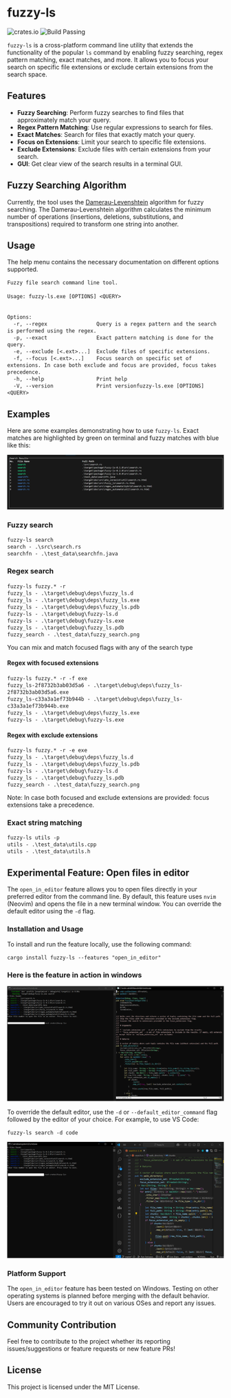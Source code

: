 # fuzzy-ls
![crates.io](https://img.shields.io/crates/v/fuzzy-ls.svg) ![Build Passing](https://github.com/Ashwin-1709/fuzzy-ls/actions/workflows/rust.yml/badge.svg)

`fuzzy-ls` is a cross-platform command line utility that extends the functionality of the popular `ls` command by enabling fuzzy searching, regex pattern matching, exact matches, and more. It allows you to focus your search on specific file extensions or exclude certain extensions from the search space.

## Features

- **Fuzzy Searching**: Perform fuzzy searches to find files that approximately match your query.
- **Regex Pattern Matching**: Use regular expressions to search for files.
- **Exact Matches**: Search for files that exactly match your query.
- **Focus on Extensions**: Limit your search to specific file extensions.
- **Exclude Extensions**: Exclude files with certain extensions from your search.
- **GUI**: Get clear view of the search results in a terminal GUI.

## Fuzzy Searching Algorithm

Currently, the tool uses the [Damerau-Levenshtein](https://en.wikipedia.org/wiki/Damerau%E2%80%93Levenshtein_distance) algorithm for fuzzy searching. The Damerau-Levenshtein algorithm calculates the minimum number of operations (insertions, deletions, substitutions, and transpositions) required to transform one string into another.

## Usage

The help menu contains the necessary documentation on different options supported.

```
Fuzzy file search command line tool.

Usage: fuzzy-ls.exe [OPTIONS] <QUERY>


Options:
  -r, --regex                Query is a regex pattern and the search is performed using the regex.
  -p, --exact                Exact pattern matching is done for the query.
  -e, --exclude [<.ext>...]  Exclude files of specific extensions.
  -f, --focus [<.ext>...]    Focus search on specific set of extensions. In case both exclude and focus are provided, focus takes precedence.
  -h, --help                 Print help
  -V, --version              Print versionfuzzy-ls.exe [OPTIONS] <QUERY>
```
## Examples
Here are some examples demonstrating how to use `fuzzy-ls`. Exact matches are highlighted by green on terminal and fuzzy matches with blue like this:

![fuzzy_search](static/fuzzy_search_ui.png)

### Fuzzy search
```shell
fuzzy-ls search
search - .\src\search.rs
searchfn - .\test_data\searchfn.java
```

### Regex search
```shell
fuzzy-ls fuzzy.* -r
fuzzy_ls - .\target\debug\deps\fuzzy_ls.d
fuzzy_ls - .\target\debug\deps\fuzzy_ls.exe
fuzzy_ls - .\target\debug\deps\fuzzy_ls.pdb
fuzzy-ls - .\target\debug\fuzzy-ls.d
fuzzy-ls - .\target\debug\fuzzy-ls.exe
fuzzy_ls - .\target\debug\fuzzy_ls.pdb
fuzzy_search - .\test_data\fuzzy_search.png
```

You can mix and match focused flags with any of the search type

#### Regex with focused extensions
```shell
fuzzy-ls fuzzy.* -r -f exe
fuzzy_ls-2f8732b3ab03d5a6 - .\target\debug\deps\fuzzy_ls-2f8732b3ab03d5a6.exe
fuzzy_ls-c33a3a1ef73b944b - .\target\debug\deps\fuzzy_ls-c33a3a1ef73b944b.exe
fuzzy_ls - .\target\debug\deps\fuzzy_ls.exe
fuzzy-ls - .\target\debug\fuzzy-ls.exe
```

#### Regex with exclude extensions
```shell
fuzzy-ls fuzzy.* -r -e exe
fuzzy_ls - .\target\debug\deps\fuzzy_ls.d
fuzzy_ls - .\target\debug\deps\fuzzy_ls.pdb
fuzzy-ls - .\target\debug\fuzzy-ls.d
fuzzy_ls - .\target\debug\fuzzy_ls.pdb
fuzzy_search - .\test_data\fuzzy_search.png
```

Note: In case both focused and exclude extensions are provided: focus extensions take a precedence.

### Exact string matching
```shell
fuzzy-ls utils -p
utils - .\test_data\utils.cpp
utils - .\test_data\utils.h
```

## Experimental Feature: Open files in editor
The `open_in_editor` feature allows you to open files directly in your preferred editor from the command line. By default, this feature uses `nvim` (Neovim) and opens the file in a new terminal window. You can override the default editor using the `-d` flag.

### Installation and Usage

To install and run the feature locally, use the following command:
```shell
cargo install fuzzy-ls --features "open_in_editor"
```

### Here is the feature in action in windows

![nvim](static/code_editor_nvim.png)


To override the default editor, use the `-d` or `--default_editor_command` flag followed by the editor of your choice. For example, to use VS Code:
```shell
fuzzy-ls search -d code 
```

![vscode](static/code_editor_vscode.png)

### Platform Support

The `open_in_editor` feature has been tested on Windows. Testing on other operating systems is planned before merging with the default behavior. Users are encouraged to try it out on various OSes and report any issues.


## Community Contribution
Feel free to contribute to the project whether its reporting issues/suggestions or feature requests or new feature PRs!

## License
This project is licensed under the MIT License.

